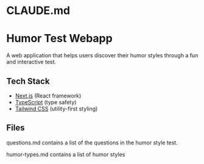# CLAUDE.md

# Humor Test Webapp

A web application that helps users discover their humor styles through a fun and interactive test.


## Tech Stack

- [Next.js](https://nextjs.org/) (React framework)
- [TypeScript](https://www.typescriptlang.org/) (type safety)
- [Tailwind CSS](https://tailwindcss.com/) (utility-first styling)


## Files

questions.md contains a list of the questions in the humor style test.

humor-types.md contains a list of humor styles